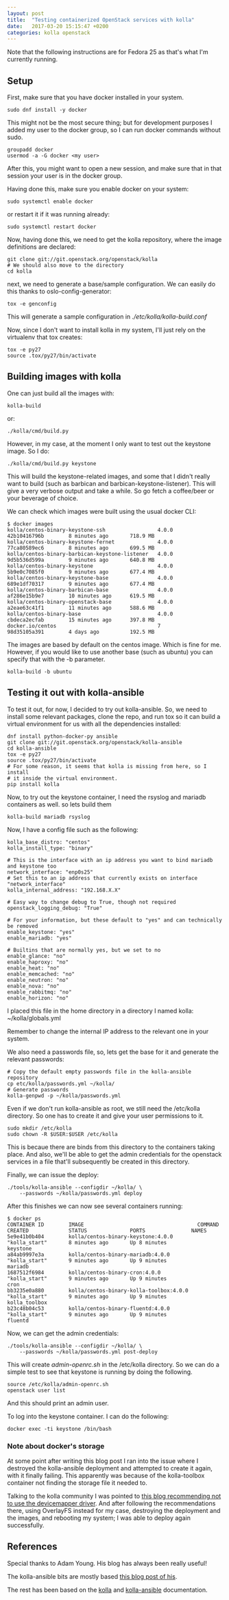 ```yaml
---
layout: post
title:  "Testing containerized OpenStack services with kolla"
date:   2017-03-20 15:15:47 +0200
categories: kolla openstack
---
```


Note that the following instructions are for Fedora 25 as that's what I'm
currently running.

## Setup

First, make sure that you have docker installed in your system.

    sudo dnf install -y docker

This might not be the most secure thing; but for development purposes I added
my user to the docker group, so I can run docker commands without sudo.

    groupadd docker
    usermod -a -G docker <my user>

After this, you might want to open a new session, and make sure that in that
session your user is in the docker group.

Having done this, make sure you enable docker on your system:

    sudo systemctl enable docker

or restart it if it was running already:

    sudo systemctl restart docker

Now, having done this, we need to get the kolla repository, where the image
definitions are declared:

    git clone git://git.openstack.org/openstack/kolla
    # We should also move to the directory
    cd kolla

next, we need to generate a base/sample configuration. We can easily do this
thanks to oslo-config-generator:

    tox -e genconfig

This will generate a sample configuration in _./etc/kolla/kolla-build.conf_

Now, since I don't want to install kolla in my system, I'll just rely on the
virtualenv that tox creates:

    tox -e py27
    source .tox/py27/bin/activate

## Building images with kolla

One can just build all the images with:

    kolla-build

or:

    ./kolla/cmd/build.py

However, in my case, at the moment I only want to test out the keystone image.
So I do:

    ./kolla/cmd/build.py keystone

This will build the keystone-related images, and some that I didn't really want
to build (such as barbican and barbican-keystone-listener). This will give a
very verbose output and take a while. So go fetch a coffee/beer or your
beverage of choice.

We can check which images were built using the usual docker CLI:

    $ docker images
    kolla/centos-binary-keystone-ssh                 4.0.0               42b10416796b        8 minutes ago       718.9 MB
    kolla/centos-binary-keystone-fernet              4.0.0               77ca80589ec6        8 minutes ago       699.5 MB
    kolla/centos-binary-barbican-keystone-listener   4.0.0               9d5b536d599a        9 minutes ago       640.8 MB
    kolla/centos-binary-keystone                     4.0.0               5b9e0c7085f0        9 minutes ago       677.4 MB
    kolla/centos-binary-keystone-base                4.0.0               689e1df70317        9 minutes ago       677.4 MB
    kolla/centos-binary-barbican-base                4.0.0               af286e15b9e7        10 minutes ago      619.5 MB
    kolla/centos-binary-openstack-base               4.0.0               a2eae63c41f1        11 minutes ago      588.6 MB
    kolla/centos-binary-base                         4.0.0               cbdeca2ecfab        15 minutes ago      397.8 MB
    docker.io/centos                                 7                   98d35105a391        4 days ago          192.5 MB

The images are based by default on the centos image. Which is fine for me.
However, if you would like to use another base (such as ubuntu) you can specify
that with the -b parameter.

    kolla-build -b ubuntu

## Testing it out with kolla-ansible

To test it out, for now, I decided to try out kolla-ansible. So, we need to
install some relevant packages, clone the repo, and run tox so it can build a
virtual environment for us with all the dependencies installed:

    dnf install python-docker-py ansible
    git clone git://git.openstack.org/openstack/kolla-ansible
    cd kolla-ansible
    tox -e py27
    source .tox/py27/bin/activate
    # For some reason, it seems that kolla is missing from here, so I install
    # it inside the virtual environment.
    pip install kolla

Now, to try out the keystone container, I need the rsyslog and mariadb
containers as well. so lets build them

    kolla-build mariadb rsyslog

Now, I have a config file such as the following:

    kolla_base_distro: "centos"
    kolla_install_type: "binary"

    # This is the interface with an ip address you want to bind mariadb and keystone too
    network_interface: "enp0s25"
    # Set this to an ip address that currently exists on interface "network_interface"
    kolla_internal_address: "192.168.X.X"

    # Easy way to change debug to True, though not required
    openstack_logging_debug: "True"

    # For your information, but these default to "yes" and can technically be removed
    enable_keystone: "yes"
    enable_mariadb: "yes"

    # Builtins that are normally yes, but we set to no
    enable_glance: "no"
    enable_haproxy: "no"
    enable_heat: "no"
    enable_memcached: "no"
    enable_neutron: "no"
    enable_nova: "no"
    enable_rabbitmq: "no"
    enable_horizon: "no"

I placed this file in the home directory in a directory I named kolla:
~/kolla/globals.yml

Remember to change the internal IP address to the relevant one in your system.

We also need a passwords file, so, lets get the base for it and generate
the relevant passwords:

    # Copy the default empty passwords file in the kolla-ansible repository
    cp etc/kolla/passwords.yml ~/kolla/
    # Generate passwords
    kolla-genpwd -p ~/kolla/passwords.yml

Even if we don't run kolla-ansible as root, we still need the /etc/kolla
directory. So one has to create it and give your user permissions to it.

    sudo mkdir /etc/kolla
    sudo chown -R $USER:$USER /etc/kolla

This is becaue there are binds from this directory to the containers taking
place. And also, we'll be able to get the admin credentials for the openstack
services in a file that'll subsequently be created in this directory.

Finally, we can issue the deploy:

    ./tools/kolla-ansible --configdir ~/kolla/ \
        --passwords ~/kolla/passwords.yml deploy

After this finishes we can now see several containers running:


    $ docker ps
    CONTAINER ID        IMAGE                                     COMMAND             CREATED             STATUS              PORTS               NAMES
    5e9e41b0b404        kolla/centos-binary-keystone:4.0.0        "kolla_start"       8 minutes ago       Up 8 minutes                            keystone
    a84ab9997e3a        kolla/centos-binary-mariadb:4.0.0         "kolla_start"       9 minutes ago       Up 9 minutes                            mariadb
    1687512f6984        kolla/centos-binary-cron:4.0.0            "kolla_start"       9 minutes ago       Up 9 minutes                            cron
    bb3235e0a880        kolla/centos-binary-kolla-toolbox:4.0.0   "kolla_start"       9 minutes ago       Up 9 minutes                            kolla_toolbox
    b23c48b04c53        kolla/centos-binary-fluentd:4.0.0         "kolla_start"       9 minutes ago       Up 9 minutes                            fluentd

Now, we can get the admin credentials:

    ./tools/kolla-ansible --configdir ~/kolla/ \
        --passwords ~/kolla/passwords.yml post-deploy

This will create _admin-openrc.sh_ in the /etc/kolla directory. So we can do a
simple test to see that keystone is running by doing the following.

    source /etc/kolla/admin-openrc.sh
    openstack user list

And this should print an admin user.

To log into the keystone container. I can do the following:

    docker exec -ti keystone /bin/bash

### Note about docker's storage

At some point after writing this blog post I ran into the issue where I
destroyed the kolla-ansible deployment and attempted to create it again, with
it finally failing. This apparently was because of the kolla-toolbox container
not finding the storage file it needed to.

Talking to the kolla community I was pointed to [this blog recommending not to
use the devicemapper driver][docker-blog]. And after following the
recommendations there, using OverlayFS instead for my case, destroying the
deployment and the images, and rebooting my system; I was able to deploy
again successfully.


## References

Special thanks to Adam Young. His blog has always been really useful!

The kolla-ansible bits are mostly based [this blog post of his][adam-blog].

The rest has been based on the [kolla][kolla] and
[kolla-ansible][kolla-ansible] documentation.

[adam-blog]: http://adam.younglogic.com/2016/02/holla-kolla/
[kolla]: https://docs.openstack.org/developer/kolla/image-building.html
[kolla-ansible]: https://docs.openstack.org/developer/kolla-ansible/quickstart.html
[docker-blog]: http://www.projectatomic.io/blog/2015/06/notes-on-fedora-centos-and-docker-storage-drivers/
